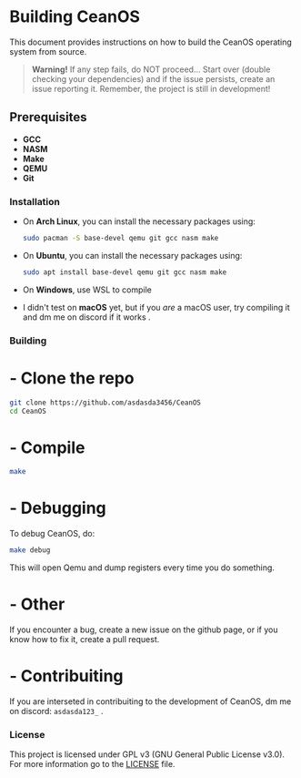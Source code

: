 # Building CeanOS

This document provides instructions on how to build the CeanOS operating system from source.
> **Warning!** If any step fails, do NOT proceed... Start over (double checking your dependencies) and if the issue persists, create an issue reporting it. Remember, the project is still in development!

## Prerequisites
- **GCC**
- **NASM**
- **Make**
- **QEMU**
- **Git**

### Installation

- On **Arch Linux**, you can install the necessary packages using:

  ```bash
  sudo pacman -S base-devel qemu git gcc nasm make
  ```

- On **Ubuntu**, you can install the necessary packages using:

  ```bash
  sudo apt install base-devel qemu git gcc nasm make
  ```
- On **Windows**, use WSL to compile

- I didn't test on **macOS** yet, but if you _are_ a macOS user, try compiling it and dm me on discord if it works .

### Building

# - Clone the repo

```bash
git clone https://github.com/asdasda3456/CeanOS
cd CeanOS
```

# - Compile

```bash
make
```

# - Debugging
 
To debug CeanOS, do:
```bash
make debug
```
This will open Qemu and dump registers every time you do something.

# - Other

If you encounter a bug, create a new issue on the github page, or if you know how to fix it, create a pull request.

# - Contribuiting

If you are interseted in contribuiting to the development of CeanOS, dm me on discord: `asdasda123_` . 

### License
This project is licensed under GPL v3 (GNU General Public License v3.0). For more information go to the [LICENSE](LICENSE) file.
